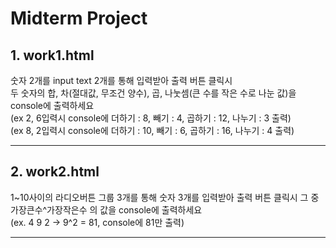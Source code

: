 # Midterm Project
## 1. work1.html
숫자 2개를 input text 2개를 통해 입력받아 출력 버튼 클릭시  
두 숫자의 합, 차(절대값, 무조건 양수), 곱, 나눗셈(큰 수를 작은 수로 나눈 값)을 console에 출력하세요  
(ex 2, 6입력시 console에 더하기 : 8, 빼기 : 4, 곱하기 : 12, 나누기 : 3 출력)  
(ex 8, 2입력시 console에 더하기 : 10, 빼기 : 6, 곱하기 : 16, 나누기 : 4 출력)  
* * *
## 2. work2.html
1~10사이의 라디오버튼 그룹 3개를 통해 숫자 3개를 입력받아 출력 버튼 클릭시 그 중 가장큰수^가장작은수 의 값을 console에 출력하세요  
(ex. 4 9 2 -> 9^2 = 81, console에 81만 출력)
* * *
